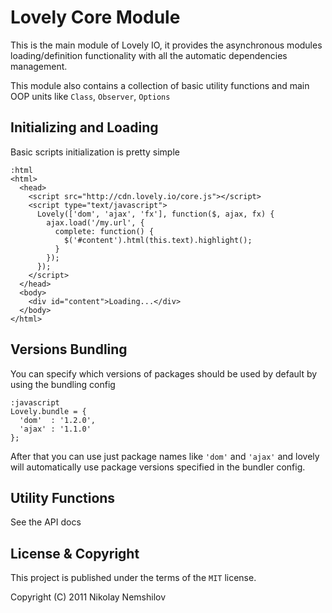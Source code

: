 # Lovely Core Module

This is the main module of Lovely IO, it provides the asynchronous
modules loading/definition functionality with all the automatic
dependencies management.

This module also contains a collection of basic utility functions
and main OOP units like `Class`, `Observer`, `Options`


## Initializing and Loading

Basic scripts initialization is pretty simple

    :html
    <html>
      <head>
        <script src="http://cdn.lovely.io/core.js"></script>
        <script type="text/javascript">
          Lovely(['dom', 'ajax', 'fx'], function($, ajax, fx) {
            ajax.load('/my.url', {
              complete: function() {
                $('#content').html(this.text).highlight();
              }
            });
          });
        </script>
      </head>
      <body>
        <div id="content">Loading...</div>
      </body>
    </html>


## Versions Bundling

You can specify which versions of packages should be used by default by
using the bundling config

    :javascript
    Lovely.bundle = {
      'dom'  : '1.2.0',
      'ajax' : '1.1.0'
    };

After that you can use just package names like `'dom'` and `'ajax'` and
lovely will automatically use package versions specified in the bundler config.


## Utility Functions

See the API docs


## License & Copyright

This project is published under the terms of the `MIT` license.

Copyright (C) 2011 Nikolay Nemshilov